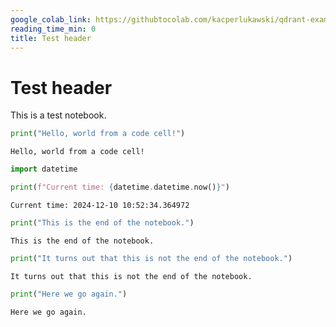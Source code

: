 ```yaml
---
google_colab_link: https://githubtocolab.com/kacperlukawski/qdrant-exam/blob/automate/github-workflows/test-notebook/my-test-notebook.ipynb
reading_time_min: 0
title: Test header
---
```


# Test header

This is a test notebook.

```python
print("Hello, world from a code cell!")
```

```
Hello, world from a code cell!
```

```python
import datetime

print(f"Current time: {datetime.datetime.now()}")
```

```
Current time: 2024-12-10 10:52:34.364972
```

```python
print("This is the end of the notebook.")
```

```
This is the end of the notebook.
```

```python
print("It turns out that this is not the end of the notebook.")
```

```
It turns out that this is not the end of the notebook.
```

```python
print("Here we go again.")
```

```
Here we go again.
```

```python

```
